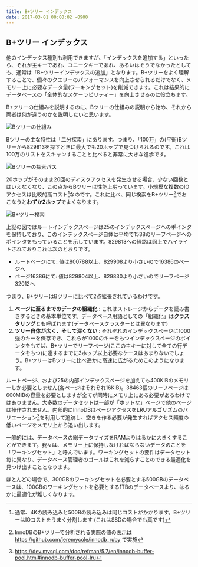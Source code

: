 ```yaml
---
title: B+ツリー インデックス
date: 2017-03-01 00:00:02 -0900
---
```


## B+ツリー インデックス

他のインデックス種別も利用できますが、「インデックスを追加する」といったら、それが主キーであれ、ユニークキーであれ、あるいはそうでなかったとしても、通常は「B+ツリーインデックスの追加」となります。B+ツリーをよく理解することで、個々のクエリーのパフォーマンスを向上させられるだけでなく、メモリー上に必要なデータ量(ワーキングセット)を削減できます。これは結果的にデータベースの「全体的なスケーラビリティー」を向上させるのに役立ちます。

B+ツリーの仕組みを説明するのに、Bツリーの仕組みの説明から始め、それから両者は何が違うのかを説明したいと思います。

![Bツリーの仕組み](http://www.unofficialmysqlguide.com/_images/binary-tree.png)

Bツリーの主な特性は「二分探索」にあります。つまり、「100万」の(平衡)Bツリーから829813を探すときに最大でも20ホップで見つけられるのです。これは100万のリストをスキャンすることと比べると非常に大きな進歩です。

![Bツリーの探索パス](http://www.unofficialmysqlguide.com/_images/binary-search.png)

20ホップがそのまま20回のディスクアクセスを発生させる場合、少ない回数とはいえなくなり、この点からBツリーは性能上劣っています。小規模な複数のIOアクセスは比較的高コスト[^1]なのです。これに比べ、同じ検索をB+ツリー[^2]でおこなうと**わずか2ホップ**でよくなります。

![B+ツリー検索](http://www.unofficialmysqlguide.com/_images/btree.png)

上記の図ではルートインデックスページは25のインデックスページへのポインタを保持しており、このインデックスページ自体は平均で1538のリーフページヘのポインタをもっていることを示しています。829813への経路は図上でハイライトされておりこれは次のとおりです。

* ルートページにて: 値は800788以上、829908より小さいので16386のページへ
* ページ16386にて: 値は829804以上、829830より小さいのでリーフページ32012へ

つまり、B+ツリーはBツリーに比べて2点拡張されているわけです。

1.  **ページに至るまでのデータの組織化** : これはストレージからデータを読み書きするときの基本単位です。データベース用語としての「組織化」は**クラスタリング**とも呼ばれます(データベースクラスターとは異なります)
2. **ツリー自体が広く、そして深くない** : それぞれのインデックスページに1000強のキーを保存でき、これらが1000のキーをもつインデックスページのポインタをもてば、B+ツリーでリーフページ(ここの主キーに対して全ての行データをもつ)に達するまでに3ホップ以上必要なケースはあまりないでしょう。B+ツリーはBツリーに比べ遥かに高速に広がるためこのようになります。

ルートページ、および25の内部インデックスページを加えても400KiBのメモリーしか必要としません(各ページはそれぞれ16KiB)。38463個のリーフページは600MiBの容量を必要としますが全てが同時にメモリ上にある必要があるわけではありません。大多数のデータセットは一部が「ホットな」ページで他のページは操作されません。内部的にInnoDBはページアクセスをLRUアルゴリズムのバリエーション[^3]を利用して追跡し、空きを作る必要が発生すればアクセス頻度の低いページをメモリ上から追い出します。

一般的には、データベースの総データサイズをRAMよりはるかに大きくすることができます。我々は、メモリー上に保持しなければならないデータのことを「ワーキングセット」と呼んでいます。ワーキングセットの要件はデータセット毎に異なり、データベース管理者のゴールはこれを減らすことのできる最適化を見つけ出すこととなります。

ほとんどの場合で、300GBのワーキングセットを必要とする500GBのデータベースは、100GBのワーキングセットを必要とする1TBのデータベースより、はるかに最適化が難しくなります。

[^1]: 通常、4Kの読み込みと500Bの読み込みは同じコストがかかります。B+ツリーはIOコストをうまく分割します (これはSSDの場合でも真です)
[^2]: InnoDBのB+ツリーで分析される実際の値の表示は https://github.com/jeremycole/innodb_ruby で実施
[^3]: https://dev.mysql.com/doc/refman/5.7/en/innodb-buffer-pool.html#innodb-buffer-pool-lru
